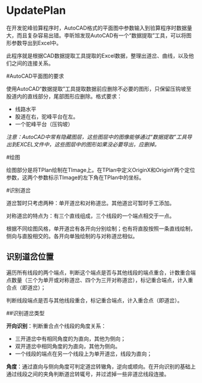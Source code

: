UpdatePlan
==========

在开发驼峰验算程序时，AutoCAD格式的平面图中参数输入到验算程序时数据量大，而且复杂容易出错。李昕旭发现AutoCAD有一个“数据提取”工具，可以将图形参数导出到Excel中。

此程序就是根据CAD数据提取工具提取的Excel数据，整理出道岔、曲线，以及他们之间的连接关系。

#AutoCAD平面图的要求

使用AutoCAD“数据提取”工具提取数据前应删除不必要的图形，只保留压钩坡至股道内的直线部分，尾部图形应删除。格式要求：

- 线路水平
- 股道在右，驼峰平台在左。
- 一个驼峰平台（压钩坡）

*注意：AutoCAD中常有隐藏图层，这些图层中的图像能够通过“数据提取”工具导出到EXCEL文件中，这些图层中的图形如果没必要导出，应删掉。*

#绘图

绘图部分是将TPlan绘制在TImage上。在TPlan中定义OriginX和OriginY两个定位参数，这两个参数标示TImage的左下角在TPlan中的坐标。

#识别道岔

道岔暂时只考虑两种：单开道岔和对称道岔。其他道岔可暂时手工添加。

对称道岔的特点为：有三个直线组成，三个线段的一个端点相交于一点。

根据不同绘图风格，单开道岔有各开向分别绘制；也有将直股按照一条直线绘制，侧向与直股相交的。各开向单独绘制的与对称道岔相似。

## 识别道岔位置

遍历所有线段的两个端点，判断这个端点是否与其他线段的端点重合，计数重合端点数量（三个为单开或对称道岔、四个为三开对称道岔），标记重合端点，计入重合点（即道岔）；

判断线段端点是否与其他线段重合，标记重合端点，计入重合点（即道岔）。

##识别道岔类型

**开向识别**：判断重合点个线段的角度关系：

- 三开道岔中有相同角度的为直向，其他为侧向；
- 双开道岔中相同角度的为直向，其他为侧向。
- 一个线段的端点在另一个线段上为单开道岔，线段为直向；

**角度**：通过直向与侧向角度可判定道岔转辙角，逆向或顺向。在开向识别的基础上通过线段之间的夹角判断道岔转辄号，并过滤掉一些非道岔线段连接。